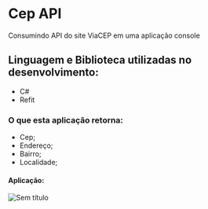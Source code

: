 # Cep API
Consumindo API do site ViaCEP em uma aplicação console
## Linguagem e Biblioteca utilizadas no desenvolvimento:
* C#
* Refit
### O que esta aplicação retorna:
* Cep;
* Endereço;
* Bairro;
* Localidade;
#### Aplicação:
![Sem título](https://user-images.githubusercontent.com/50770601/118389380-1a27c000-b600-11eb-9902-4dec5e4f3366.png)
